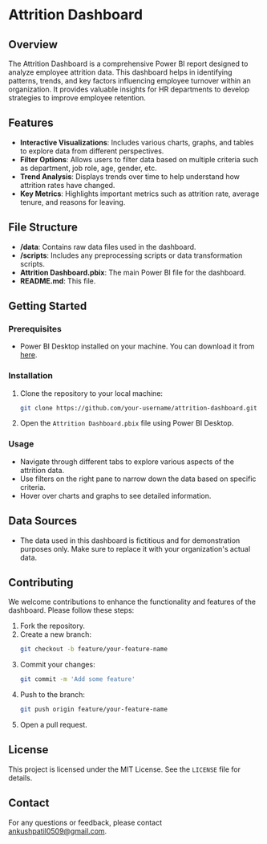 

# Attrition Dashboard

## Overview
The Attrition Dashboard is a comprehensive Power BI report designed to analyze employee attrition data. This dashboard helps in identifying patterns, trends, and key factors influencing employee turnover within an organization. It provides valuable insights for HR departments to develop strategies to improve employee retention.

## Features
- **Interactive Visualizations**: Includes various charts, graphs, and tables to explore data from different perspectives.
- **Filter Options**: Allows users to filter data based on multiple criteria such as department, job role, age, gender, etc.
- **Trend Analysis**: Displays trends over time to help understand how attrition rates have changed.
- **Key Metrics**: Highlights important metrics such as attrition rate, average tenure, and reasons for leaving.

## File Structure
- **/data**: Contains raw data files used in the dashboard.
- **/scripts**: Includes any preprocessing scripts or data transformation scripts.
- **Attrition Dashboard.pbix**: The main Power BI file for the dashboard.
- **README.md**: This file.

## Getting Started

### Prerequisites
- Power BI Desktop installed on your machine. You can download it from [here](https://powerbi.microsoft.com/desktop/).

### Installation
1. Clone the repository to your local machine:
   ```sh
   git clone https://github.com/your-username/attrition-dashboard.git
   ```
2. Open the `Attrition Dashboard.pbix` file using Power BI Desktop.

### Usage
- Navigate through different tabs to explore various aspects of the attrition data.
- Use filters on the right pane to narrow down the data based on specific criteria.
- Hover over charts and graphs to see detailed information.

## Data Sources
- The data used in this dashboard is fictitious and for demonstration purposes only. Make sure to replace it with your organization's actual data.

## Contributing
We welcome contributions to enhance the functionality and features of the dashboard. Please follow these steps:
1. Fork the repository.
2. Create a new branch:
   ```sh
   git checkout -b feature/your-feature-name
   ```
3. Commit your changes:
   ```sh
   git commit -m 'Add some feature'
   ```
4. Push to the branch:
   ```sh
   git push origin feature/your-feature-name
   ```
5. Open a pull request.

## License
This project is licensed under the MIT License. See the `LICENSE` file for details.

## Contact
For any questions or feedback, please contact ankushpatil0509@gmail.com.
